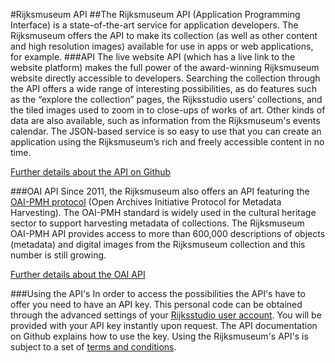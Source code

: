 #Rijksmuseum API
##The Rijksmuseum API (Application Programming Interface) is a state-of-the-art service for application developers. The Rijksmuseum offers the API to make its collection (as well as other content and high resolution images) available for use in apps or web applications, for example.
###API
The live website API (which has a live link to the website platform) makes the full power of the award-winning Rijksmuseum website directly accessible to developers. Searching the collection through the API offers a wide range of interesting possibilities, as do features such as the “explore the collection” pages, the Rijksstudio users’ collections, and the tiled images used to zoom in to close-ups of works of art. Other kinds of data are also available, such as information from the Rijksmuseum's events calendar. The JSON-based service is so easy to use that you can create an application using the Rijksmuseum’s rich and freely accessible content in no time.

[Further details about the API on Github](http://rijksmuseum.github.io/)

###OAI API
Since 2011, the Rijksmuseum also offers an API featuring the [OAI-PMH protocol](https://www.openarchives.org/OAI/openarchivesprotocol.html) (Open Archives Initiative Protocol for Metadata Harvesting). The OAI-PMH standard is widely used in the cultural heritage sector to support harvesting metadata of collections. The Rijksmuseum OAI-PMH API provides access to more than 600,000 descriptions of objects (metadata) and digital images from the Rijksmuseum collection and this number is still growing.

[Further details about the OAI API](http://rijksmuseum.github.io/oai)

###Using the API's
In order to access the possibilities the API's have to offer you need to have an API key. This personal code can be obtained through the advanced settings of your [Rijksstudio user account](https://www.rijksmuseum.nl/en/rijksstudio/my/profile). You will be provided with your API key instantly upon request. The API documentation on Github explains how to use the key. Using the Rijksmuseum's API's is subject to a set of [terms and conditions](https://www.rijksmuseum.nl/en/api/terms-and-conditions-of-use).
